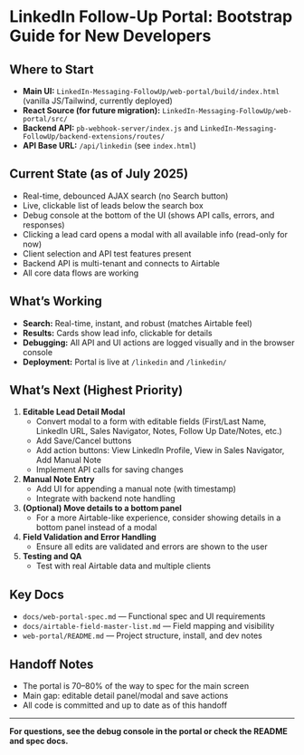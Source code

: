 # LinkedIn Follow-Up Portal: Bootstrap Guide for New Developers

## Where to Start

- **Main UI:** `LinkedIn-Messaging-FollowUp/web-portal/build/index.html` (vanilla JS/Tailwind, currently deployed)
- **React Source (for future migration):** `LinkedIn-Messaging-FollowUp/web-portal/src/`
- **Backend API:** `pb-webhook-server/index.js` and `LinkedIn-Messaging-FollowUp/backend-extensions/routes/`
- **API Base URL:** `/api/linkedin` (see `index.html`)

## Current State (as of July 2025)

- Real-time, debounced AJAX search (no Search button)
- Live, clickable list of leads below the search box
- Debug console at the bottom of the UI (shows API calls, errors, and responses)
- Clicking a lead card opens a modal with all available info (read-only for now)
- Client selection and API test features present
- Backend API is multi-tenant and connects to Airtable
- All core data flows are working

## What’s Working

- **Search:** Real-time, instant, and robust (matches Airtable feel)
- **Results:** Cards show lead info, clickable for details
- **Debugging:** All API and UI actions are logged visually and in the browser console
- **Deployment:** Portal is live at `/linkedin` and `/linkedin/`

## What’s Next (Highest Priority)

1. **Editable Lead Detail Modal**
    - Convert modal to a form with editable fields (First/Last Name, LinkedIn URL, Sales Navigator, Notes, Follow Up Date/Notes, etc.)
    - Add Save/Cancel buttons
    - Add action buttons: View LinkedIn Profile, View in Sales Navigator, Add Manual Note
    - Implement API calls for saving changes
2. **Manual Note Entry**
    - Add UI for appending a manual note (with timestamp)
    - Integrate with backend note handling
3. **(Optional) Move details to a bottom panel**
    - For a more Airtable-like experience, consider showing details in a bottom panel instead of a modal
4. **Field Validation and Error Handling**
    - Ensure all edits are validated and errors are shown to the user
5. **Testing and QA**
    - Test with real Airtable data and multiple clients

## Key Docs
- `docs/web-portal-spec.md` — Functional spec and UI requirements
- `docs/airtable-field-master-list.md` — Field mapping and visibility
- `web-portal/README.md` — Project structure, install, and dev notes

## Handoff Notes
- The portal is 70–80% of the way to spec for the main screen
- Main gap: editable detail panel/modal and save actions
- All code is committed and up to date as of this handoff

---

**For questions, see the debug console in the portal or check the README and spec docs.**
